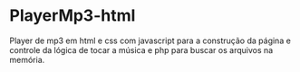 # PlayerMp3-html
Player de mp3 em html e css com javascript para a construção da página e controle da lógica de tocar a música e php para buscar os arquivos na memória.
